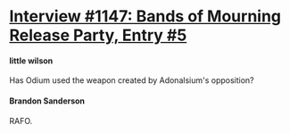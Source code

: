 # [Interview #1147: Bands of Mourning Release Party, Entry #5](https://www.theoryland.com/intvmain.php?i=1147#5)

#### little wilson

Has Odium used the weapon created by Adonalsium's opposition?

#### Brandon Sanderson

RAFO.

